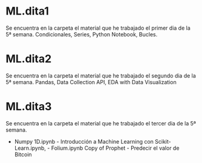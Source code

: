 # ML.dita1
Se encuentra en la carpeta el material que he trabajado el primer dia de la 5ª semana. 
Condicionales, Series, Python Notebook, Bucles.
# ML.dita2
Se encuentra en la carpeta el material que he trabajado el segundo dia de la 5ª semana. 
Pandas, Data Collection API, EDA with Data Visualization  
# ML.dita3
Se encuentra en la carpeta el material que he trabajado el tercer dia de la 5ª semana. 
- Numpy 1D.ipynb - Introducción a Machine Learning con Scikit-Learn.ipynb, - Folium.ipynb
Copy of Prophet - Predecir el valor de Bitcoin
